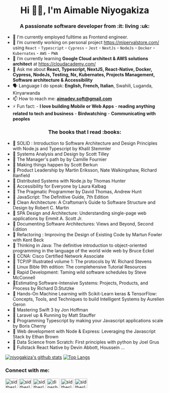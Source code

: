 <h1 align="center">Hi 👋🏽, I'm Aimable Niyogakiza</h1>


<h3 align="center">A passionate software developer from :it: living :uk:</h3>

- :office: I'm currently employed fulltime as Frontend engineer.
- 🔭 I’m currently working on personal project https://mipervalstore.com/ using `React` - `Typescript` - `Cypress` - `Jest` - `NextJs` - `NodeJs` - `Docker` - `Kubernates` - `AWS` - `PWA`
- 🌱 I’m currently learning **Google Cloud architect & AWS solutions architect** at https://cloudacademy.com/
- 💬 Ask me about **React, Typescript, NextJS, React-Native, Docker, Cypress, NodeJs, Testing, Nx, Kubernates, Projects Management, Software architecture & Accessibility**
- 🗣 Language I do speak: **English, French, Italian**, Swahili, Luganda, Kinyarwanda
- 📫 How to reach me: **aimadev.soft@gmail.com**
- ⚡ Fun fact: - **I love building Mobile or Web Apps**
              - **reading anything related to tech and business**
              - **Birdwatching**
              - **Communicating with peoples**

<h3 align="center"> The books that I read :books:</h3>

- :book: SOLID : Introduction to Software Architecture and Design Principles with Node.js and Typescript by Khalil Stemmler
- :book: Systems Analysis and Design by Scott Tilley
- :book: The Manager's path by by Camille Fournier
- :book: Making things happen by Scott Berkun
- :book: Product Leadership by Martin Eriksson, Nate Walkingshaw, Richard Banfield
- :book: Distributed Systems with Node.js by Thomas Hunter
- :book: Accessibility for Everyone by Laura Kalbag
- :book: The Pragmatic Programmer by David Thomas, Andrew Hunt
- :book: JavaScript: The Definitive Guide, 7th Edition
- :book: Clean Architecture: A Craftsman’s Guide to Software Structure and Design by Robert C. Martin
- :book: SPA Design and Architecture: Understanding single-page web applications by Emmit A. Scott Jr.
- :book: Documenting Software Architectures: Views and Beyond, Second Edition
- :book: Refactoring : Improving the Design of Existing Code by Martun Fowler with Kent Beck
- :book: Thinking in Java: The definitive introduction to object-oriented programming in the language of the world wide web by Bruce Eckel
- :book: CCNA: Cisco Certified Network Associate
- :book: TCP/IP Illustrated volume 1: The protocols by W. Richard Stevens
- :book: Linux Bible 9th edition: The complehensive Tutorial Resources
- :book: Rapid Development: Taming wild software schedules by Steve McConnell
- :book:Estimating Software-Intensive Systems: Projects, Products, and Process by Richard D.Stutzke
- :book: Hands-On Machine Learning with Scikit-Learn keras & TensorFlow: Concepts, Tools, and Techniques to build Intelligent Systems by Aurelien Geron
- :book: Mastering Swift 3 by Jon Hoffman
- :book: Laravel up & Running by Matt Stauffer
- :book: Programming Typescript by making your Javascript applications scale by Boris Cherny
- :book: Web development with Node & Express: Leveraging the Javascript Stack by Ethan Brown
- :book: Data Science from Scratch: First principles with python by Joel Grus
- :book: Fullstack React Native by Devin Abbott, Houssein ...
            
            
[![niyogakiza's github stats](https://github-readme-stats-tau-one.vercel.app/api?username=niyogakiza&show_icons=true&theme=radical&show=stars)](https://github.com/niyogakiza/github-readme-stats)
[![Top Langs](https://github-readme-stats-tau-one.vercel.app/api/top-langs/?username=niyogakiza&layout=compact&theme=radical)](https://github.com/niyogakiza/github-readme-stats)


<p align="left">
<h3 align="left">Connect with me:</h3>
<a href="#" target="blank"><img align="center" src="https://cdn.jsdelivr.net/npm/simple-icons@3.0.1/icons/codepen.svg" alt="sidthesloth92" height="30" width="40" /></a>
<a href="#" target="blank"><img align="center" src="https://cdn.jsdelivr.net/npm/simple-icons@3.0.1/icons/dev-dot-to.svg" alt="sidthesloth92" height="30" width="40" /></a>
<a href="#" target="blank"><img align="center" src="https://cdn.jsdelivr.net/npm/simple-icons@3.0.1/icons/twitter.svg" alt="sidthesloth92" height="30" width="40" /></a>
<a href="#" target="blank"><img align="center" src="https://cdn.jsdelivr.net/npm/simple-icons@3.0.1/icons/linkedin.svg" alt="dineshbalajiv" height="30" width="40" /></a>
<a href="#" target="blank"><img align="center" src="https://cdn.jsdelivr.net/npm/simple-icons@3.0.1/icons/stackoverflow.svg" alt="sidthesloth" height="30" width="40" /></a>
<a href="#" target="blank"><img align="center" src="https://cdn.jsdelivr.net/npm/simple-icons@3.0.1/icons/codesandbox.svg" alt="sidthesloth92" height="30" width="40" /></a>
</p>
